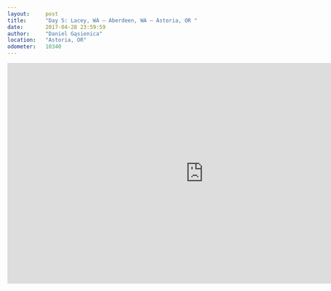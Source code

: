 ```yaml
---
layout:     post
title:      "Day 5: Lacey, WA – Aberdeen, WA – Astoria, OR "
date:       2017-04-28 23:59:59
author:     "Daniel Gąsienica"
location:   "Astoria, OR"
odometer:   10340
---
```


<div class="post-video">
  <iframe
    width="885"
    height="500"
    src="https://www.youtube.com/embed/WfPm7rH6r5I"
    frameborder="0"
    allowfullscreen>
  </iframe>
</div>
